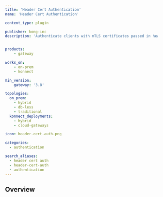 ```yaml
---
title: 'Header Cert Authentication'
name: 'Header Cert Authentication'

content_type: plugin

publisher: kong-inc
description: 'Authenticate clients with mTLS certificates passed in headers by a WAF or load balancer'


products:
    - gateway

works_on:
    - on-prem
    - konnect

min_version:
    gateway: '3.8'

topologies:
  on_prem:
    - hybrid
    - db-less
    - traditional
  konnect_deployments:
    - hybrid
    - cloud-gateways

icon: header-cert-auth.png

categories:
  - authentication

search_aliases:
  - header cert auth
  - header-cert-auth
  - authentication
---
```


## Overview
